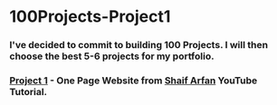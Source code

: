 # 100Projects-Project1
### I've decided to commit to building 100 Projects. I will then choose the best 5-6 projects for my portfolio.

### <b>[Project 1](https://github.com/rlanier-webdev/100projects-project1)</b> - One Page Website from <b>[Shaif Arfan](https://github.com/shaifarfan)</b> YouTube Tutorial.
